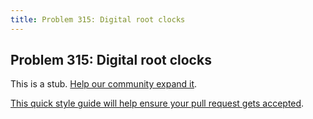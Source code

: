 ```yaml
---
title: Problem 315: Digital root clocks
---
```

## Problem 315: Digital root clocks

This is a stub. <a href='https://github.com/freecodecamp/guides/tree/master/src/pages/certifications/coding-interview-prep/project-euler/problem-315-digital-root-clocks/index.md' target='_blank' rel='nofollow'>Help our community expand it</a>.

<a href='https://github.com/freecodecamp/guides/blob/master/README.md' target='_blank' rel='nofollow'>This quick style guide will help ensure your pull request gets accepted</a>.

<!-- The article goes here, in GitHub-flavored Markdown. Feel free to add YouTube videos, images, and CodePen/JSBin embeds  -->
